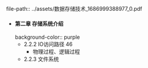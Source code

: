 file-path:: ../assets/数据存储技术_1686999388977_0.pdf

- #### 第二章 存储系统介绍
  background-color:: purple
	- 2.2.2 IO访问路径 46
		- 物理过程、逻辑过程
	- 2.2.3 文件系统